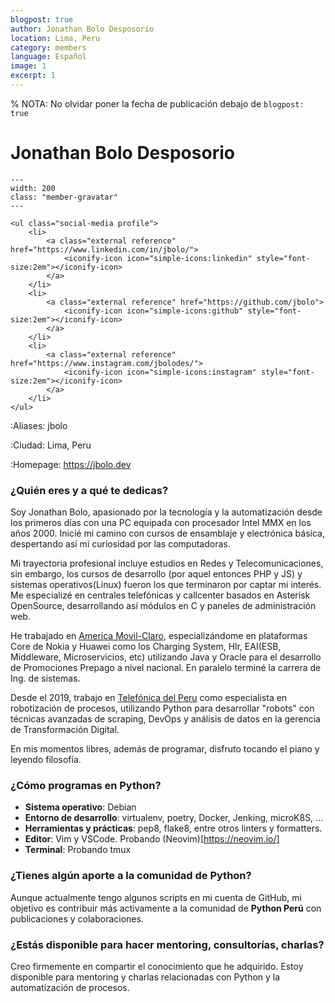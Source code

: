 ```yaml
---
blogpost: true
author: Jonathan Bolo Desposorio
location: Lima, Peru
category: members
language: Español
image: 1
excerpt: 1
---
```


% NOTA: No olvidar poner la fecha de publicación debajo de `blogpost: true`

# Jonathan Bolo Desposorio

```{gravatar} jbolo.des@gmail.com
---
width: 200
class: "member-gravatar"
---
```

```{raw} html
<ul class="social-media profile">
    <li>
        <a class="external reference" href="https://www.linkedin.com/in/jbolo/">
            <iconify-icon icon="simple-icons:linkedin" style="font-size:2em"></iconify-icon>
        </a>
    </li>
    <li>
        <a class="external reference" href="https://github.com/jbolo">
            <iconify-icon icon="simple-icons:github" style="font-size:2em"></iconify-icon>
        </a>
    </li>
    <li>
        <a class="external reference" href="https://www.instagram.com/jbolodes/">
            <iconify-icon icon="simple-icons:instagram" style="font-size:2em"></iconify-icon>
        </a>
    </li>
</ul>
```

:Aliases: jbolo

:Ciudad: Lima, Peru

:Homepage: https://jbolo.dev

### ¿Quién eres y a qué te dedicas?

Soy Jonathan Bolo, apasionado por la tecnología y la automatización desde los primeros días con una PC equipada con procesador Intel MMX en los años 2000. Inicié mi camino con cursos de ensamblaje y electrónica básica, despertando así mi curiosidad por las computadoras.

Mi trayectoria profesional incluye estudios en Redes y Telecomunicaciones, sin embargo, los cursos de desarrollo (por aquel entonces PHP y JS) y sistemas operativos(Linux) fueron los que terminaron por captar mi interés. Me especializé en centrales telefónicas y callcenter basados en Asterisk OpenSource, desarrollando así módulos en C y paneles de administración web.

He trabajado en [America Movil-Claro](https://www.claro.com.pe/), especializándome en plataformas Core de Nokia y Huawei como los Charging System, Hlr, EAI(ESB, Middleware, Microservicios, etc) utilizando Java y Oracle para el desarrollo de Promociones Prepago a nivel nacional. En paralelo terminé la carrera de Ing. de sistemas.

Desde el 2019, trabajo en [Telefónica del Peru](https://telefonica.com.pe/) como especialista en robotización de procesos, utilizando Python para desarrollar "robots" con técnicas avanzadas de scraping, DevOps y análisis de datos en la gerencia de Transformación Digital.

En mis momentos libres, además de programar, disfruto tocando el piano y leyendo filosofía.

### ¿Cómo programas en Python?

- **Sistema operativo**: Debian
- **Entorno de desarrollo**: virtualenv, poetry, Docker, Jenking, microK8S, ...
- **Herramientas y prácticas**: pep8, flake8, entre otros linters y formatters.
- **Editor**: Vim y VSCode. Probando (Neovim)[https://neovim.io/]
- **Terminal**: Probando tmux

### ¿Tienes algún aporte a la comunidad de Python?

Aunque actualmente tengo algunos scripts en mi cuenta de GitHub, mi objetivo es contribuir más activamente a la comunidad de **Python Perú** con publicaciones y colaboraciones.

### ¿Estás disponible para hacer mentoring, consultorías, charlas?

Creo firmemente en compartir el conocimiento que he adquirido. Estoy disponible para mentoring y charlas relacionadas con Python y la automatización de procesos.
